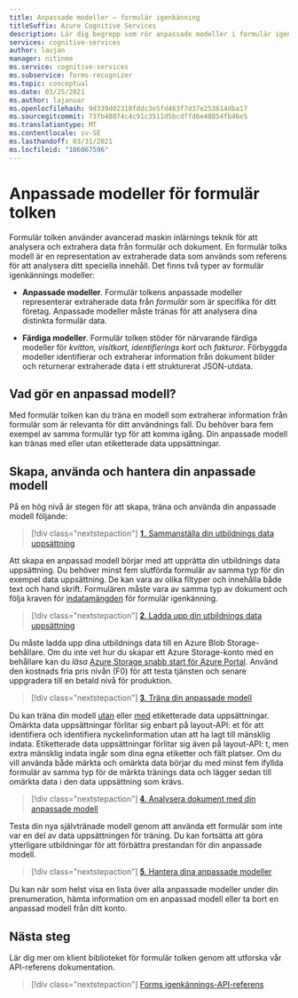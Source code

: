 ```yaml
---
title: Anpassade modeller – formulär igenkänning
titleSuffix: Azure Cognitive Services
description: Lär dig begrepp som rör anpassade modeller i formulär igenkännings-API – användning och begränsningar.
services: cognitive-services
author: laujan
manager: nitinme
ms.service: cognitive-services
ms.subservice: forms-recognizer
ms.topic: conceptual
ms.date: 03/25/2021
ms.author: lajanuar
ms.openlocfilehash: 9d339d02310fddc3e5fd463f7d37e253614dba17
ms.sourcegitcommit: 73fb48074c4c91c3511d5bcdffd6e40854fb46e5
ms.translationtype: MT
ms.contentlocale: sv-SE
ms.lasthandoff: 03/31/2021
ms.locfileid: "106067596"
---
```

# <a name="form-recognizer-custom-models"></a>Anpassade modeller för formulär tolken

Formulär tolken använder avancerad maskin inlärnings teknik för att analysera och extrahera data från formulär och dokument. En formulär tolks modell är en representation av extraherade data som används som referens för att analysera ditt speciella innehåll. Det finns två typer av formulär igenkännings modeller:

* **Anpassade modeller**. Formulär tolkens anpassade modeller representerar extraherade data från _formulär_ som är specifika för ditt företag. Anpassade modeller måste tränas för att analysera dina distinkta formulär data.

* **Färdiga modeller**. Formulär tolken stöder för närvarande färdiga modeller för _kvitton, visitkort, identifierings kort_ och _fakturor_. Förbyggda modeller identifierar och extraherar information från dokument bilder och returnerar extraherade data i ett strukturerat JSON-utdata.

## <a name="what-does-a-custom-model-do"></a>Vad gör en anpassad modell?

Med formulär tolken kan du träna en modell som extraherar information från formulär som är relevanta för ditt användnings fall. Du behöver bara fem exempel av samma formulär typ för att komma igång. Din anpassade modell kan tränas med eller utan etiketterade data uppsättningar.

## <a name="create-use-and-manage-your-custom-model"></a>Skapa, använda och hantera din anpassade modell

På en hög nivå är stegen för att skapa, träna och använda din anpassade modell följande:

> [!div class="nextstepaction"]
>[&#120783;. Sammanställa din utbildnings data uppsättning](build-training-data-set.md#custom-model-input-requirements)

Att skapa en anpassad modell börjar med att upprätta din utbildnings data uppsättning. Du behöver minst fem slutförda formulär av samma typ för din exempel data uppsättning. De kan vara av olika filtyper och innehålla både text och hand skrift. Formulären måste vara av samma typ av dokument och följa kraven för [indatamängden](build-training-data-set.md#custom-model-input-requirements) för formulär igenkänning.  

> [!div class="nextstepaction"]
> [&#120784;. Ladda upp din utbildnings data uppsättning](build-training-data-set.md#upload-your-training-data)

Du måste ladda upp dina utbildnings data till en Azure Blob Storage-behållare. Om du inte vet hur du skapar ett Azure Storage-konto med en behållare kan du *läsa* [Azure Storage snabb start för Azure Portal](../../storage/blobs/storage-quickstart-blobs-portal.md). Använd den kostnads fria pris nivån (F0) för att testa tjänsten och senare uppgradera till en betald nivå för produktion.  

> [!div class="nextstepaction"]
>[&#120785;. Träna din anpassade modell](quickstarts/client-library.md#train-a-custom-model)

Du kan träna din modell [utan](quickstarts/client-library.md#train-a-model-without-labels) eller [med](quickstarts/client-library.md#train-a-model-with-labels) etiketterade data uppsättningar. Omärkta data uppsättningar förlitar sig enbart på layout-API: et för att identifiera och identifiera nyckelinformation utan att ha lagt till mänsklig indata. Etiketterade data uppsättningar förlitar sig även på layout-API: t, men extra mänsklig indata ingår som dina egna etiketter och fält platser. Om du vill använda både märkta och omärkta data börjar du med minst fem ifyllda formulär av samma typ för de märkta tränings data och lägger sedan till omärkta data i den data uppsättning som krävs.  

>[!div class="nextstepaction"]
>[&#120786;. Analysera dokument med din anpassade modell](quickstarts/client-library.md#analyze-forms-with-a-custom-model)

Testa din nya självtränade modell genom att använda ett formulär som inte var en del av data uppsättningen för träning. Du kan fortsätta att göra ytterligare utbildningar för att förbättra prestandan för din anpassade modell.  

> [!div class="nextstepaction"]
>[&#120787;. Hantera dina anpassade modeller](quickstarts/client-library.md#manage-custom-models)

Du kan när som helst visa en lista över alla anpassade modeller under din prenumeration, hämta information om en anpassad modell eller ta bort en anpassad modell från ditt konto.

## <a name="next-steps"></a>Nästa steg

Lär dig mer om klient biblioteket för formulär tolken genom att utforska vår API-referens dokumentation.

> [!div class="nextstepaction"]
> [Forms igenkännings-API-referens](https://westcentralus.dev.cognitive.microsoft.com/docs/services/form-recognizer-api-v2-1-preview-3/operations/AnalyzeWithCustomForm)
>
